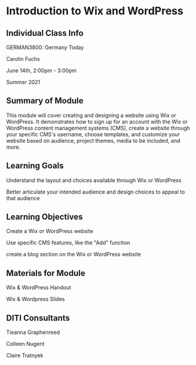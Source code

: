 # Introduction to Wix and WordPress

## Individual Class Info

GERMAN3800: Germany Today

Carolin Fuchs

June 14th, 2:00pm - 3:00pm 

Summer 2021

## Summary of Module

This module will cover creating and designing a website using Wix or WordPress.  It demonstrates how to sign up for an account with the Wix or WordPress content management systems (CMS), create a website through your specific CMS's username, choose templates, and customize your website based on audience, project themes, media to be included, and more.

## Learning Goals

Understand the layout and choices available through Wix or WordPress

Better articulate your intended audience and design choices to appeal to that audience

## Learning Objectives

Create a Wix or WordPress website  

Use specific CMS features, like the "Add" function

create a blog section on the Wix or WordPress website

## Materials for Module

Wix & WordPress Handout

Wix & Wordpress Slides

## DITI Consultants 

Tieanna Graphenreed

Colleen Nugent

Claire Tratnyek

